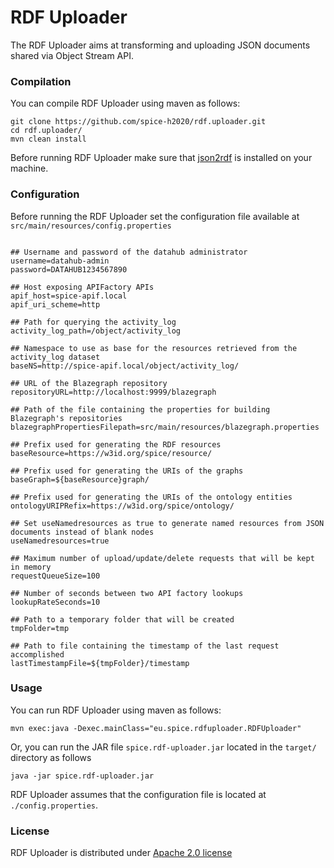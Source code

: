 # RDF Uploader

The RDF Uploader aims at transforming and uploading JSON documents shared via Object Stream API.

### Compilation

You can compile RDF Uploader using maven as follows:

```
git clone https://github.com/spice-h2020/rdf.uploader.git
cd rdf.uploader/
mvn clean install
```

Before running RDF Uploader make sure that [json2rdf](https://github.com/spice-h2020/json2rdf) is installed on your machine.

### Configuration

Before running the RDF Uploader set the configuration file available at ``src/main/resources/config.properties`` 

```

## Username and password of the datahub administrator
username=datahub-admin
password=DATAHUB1234567890

## Host exposing APIFactory APIs
apif_host=spice-apif.local
apif_uri_scheme=http

## Path for querying the activity_log 
activity_log_path=/object/activity_log

## Namespace to use as base for the resources retrieved from the activity_log dataset
baseNS=http://spice-apif.local/object/activity_log/

## URL of the Blazegraph repository
repositoryURL=http://localhost:9999/blazegraph

## Path of the file containing the properties for building Blazegraph's repositories
blazegraphPropertiesFilepath=src/main/resources/blazegraph.properties

## Prefix used for generating the RDF resources
baseResource=https://w3id.org/spice/resource/

## Prefix used for generating the URIs of the graphs
baseGraph=${baseResource}graph/

## Prefix used for generating the URIs of the ontology entities
ontologyURIPRefix=https://w3id.org/spice/ontology/

## Set useNamedresources as true to generate named resources from JSON documents instead of blank nodes
useNamedresources=true

## Maximum number of upload/update/delete requests that will be kept in memory
requestQueueSize=100

## Number of seconds between two API factory lookups
lookupRateSeconds=10

## Path to a temporary folder that will be created
tmpFolder=tmp

## Path to file containing the timestamp of the last request accomplished
lastTimestampFile=${tmpFolder}/timestamp

```

### Usage

You can run RDF Uploader using maven as follows:

```
mvn exec:java -Dexec.mainClass="eu.spice.rdfuploader.RDFUploader"
```

Or, you can run the JAR file ``spice.rdf-uploader.jar`` located in the ``target/`` directory as follows

```
java -jar spice.rdf-uploader.jar
```

RDF Uploader assumes that the configuration file is located at ``./config.properties``.

### License

RDF Uploader is distributed under [Apache 2.0 license](LICENSE)
